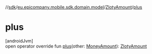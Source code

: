 //[sdk](../../../index.md)/[eu.epicompany.mobile.sdk.domain.model](../index.md)/[ZlotyAmount](index.md)/[plus](plus.md)

# plus

[androidJvm]\
open operator override fun [plus](plus.md)(other: [MoneyAmount](../-money-amount/index.md)): [ZlotyAmount](index.md)
